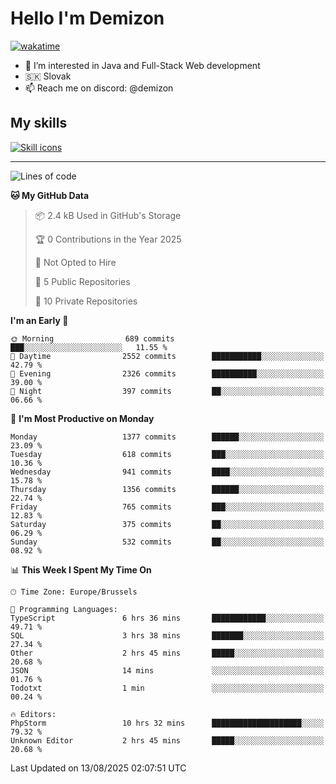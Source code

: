 # Hello I'm Demizon
[![wakatime](https://wakatime.com/badge/user/6ad1949f-d6d7-44f9-9eee-c35e54cc499b.svg)](https://wakatime.com/@6ad1949f-d6d7-44f9-9eee-c35e54cc499b)
- 👀 I’m interested in Java and Full-Stack Web development
- 🇸🇰 Slovak
- 📫 Reach me on discord: @demizon

## My skills
[![Skill icons](https://skillicons.dev/icons?i=java,js,ts,html,css,react,nextjs,tailwind,supabase,py,git,docker,linux,mysql,postgres,mongo&theme=dark)](https://github.com/Demizon3433)

---

<!--START_SECTION:waka-->
![Lines of code](https://img.shields.io/badge/From%20Hello%20World%20I%27ve%20Written-1.9%20million%20lines%20of%20code-blue)

**🐱 My GitHub Data** 

> 📦 2.4 kB Used in GitHub's Storage 
 > 
> 🏆 0 Contributions in the Year 2025
 > 
> 🚫 Not Opted to Hire
 > 
> 📜 5 Public Repositories 
 > 
> 🔑 10 Private Repositories 
 > 
**I'm an Early 🐤** 

```text
🌞 Morning                689 commits         ███░░░░░░░░░░░░░░░░░░░░░░   11.55 % 
🌆 Daytime                2552 commits        ███████████░░░░░░░░░░░░░░   42.79 % 
🌃 Evening                2326 commits        ██████████░░░░░░░░░░░░░░░   39.00 % 
🌙 Night                  397 commits         ██░░░░░░░░░░░░░░░░░░░░░░░   06.66 % 
```
📅 **I'm Most Productive on Monday** 

```text
Monday                   1377 commits        ██████░░░░░░░░░░░░░░░░░░░   23.09 % 
Tuesday                  618 commits         ███░░░░░░░░░░░░░░░░░░░░░░   10.36 % 
Wednesday                941 commits         ████░░░░░░░░░░░░░░░░░░░░░   15.78 % 
Thursday                 1356 commits        ██████░░░░░░░░░░░░░░░░░░░   22.74 % 
Friday                   765 commits         ███░░░░░░░░░░░░░░░░░░░░░░   12.83 % 
Saturday                 375 commits         ██░░░░░░░░░░░░░░░░░░░░░░░   06.29 % 
Sunday                   532 commits         ██░░░░░░░░░░░░░░░░░░░░░░░   08.92 % 
```


📊 **This Week I Spent My Time On** 

```text
🕑︎ Time Zone: Europe/Brussels

💬 Programming Languages: 
TypeScript               6 hrs 36 mins       ████████████░░░░░░░░░░░░░   49.71 % 
SQL                      3 hrs 38 mins       ███████░░░░░░░░░░░░░░░░░░   27.34 % 
Other                    2 hrs 45 mins       █████░░░░░░░░░░░░░░░░░░░░   20.68 % 
JSON                     14 mins             ░░░░░░░░░░░░░░░░░░░░░░░░░   01.76 % 
Todotxt                  1 min               ░░░░░░░░░░░░░░░░░░░░░░░░░   00.24 % 

🔥 Editors: 
PhpStorm                 10 hrs 32 mins      ████████████████████░░░░░   79.32 % 
Unknown Editor           2 hrs 45 mins       █████░░░░░░░░░░░░░░░░░░░░   20.68 % 
```


 Last Updated on 13/08/2025 02:07:51 UTC
<!--END_SECTION:waka-->
